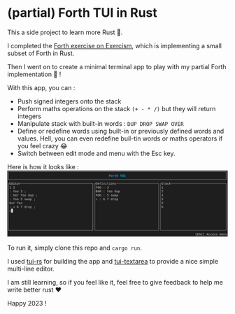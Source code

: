 # (partial) Forth TUI in Rust

This a side project to learn more Rust 🦀.

I completed the [Forth exercise on Exercism](https://exercism.org/tracks/rust/exercises/forth), which is implementing a small subset of Forth in Rust.

Then I went on to create a minimal terminal app to play with my partial Forth implementation 🥳 !

With this app, you can :

- Push signed integers onto the stack
- Perform maths operations on the stack ```(+ - * /)``` but they will return integers
- Manipulate stack with built-in words : ```DUP DROP SWAP OVER```
- Define or redefine words using built-in or previously defined words and values. Hell, you can even redefine buil-tin words or maths operators if you feel crazy 😂
- Switch between edit mode and menu with the Esc key.

Here is how it looks like :
![alt text](forth_tui.png "Forth tui screenshot")

To run it, simply clone this repo and ```cargo run```.

I used [tui-rs](https://github.com/fdehau/tui-rs) for building the app and [tui-textarea](https://github.com/rhysd/tui-textarea) to provide a nice simple multi-line editor.

I am still learning, so if you feel like it, feel free to give feedback to help me write better rust ❤️

Happy 2023 !
